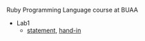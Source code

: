 Ruby Programming Language course at BUAA

*   Lab1
    *   [statement](lab1.md), [hand-in](./lab1.rb)
